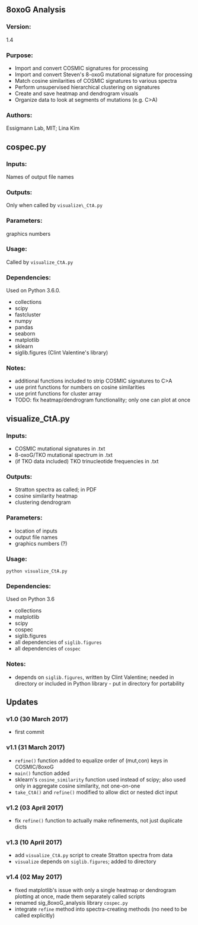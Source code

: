 ## 8oxoG Analysis
### Version:
1.4

### Purpose:
- Import and convert COSMIC signatures for processing
- Import and convert Steven's 8-oxoG mutational signature for processing
- Match cosine similarities of COSMIC signatures to various spectra
- Perform unsupervised hierarchical clustering on signatures
- Create and save heatmap and dendrogram visuals
- Organize data to look at segments of mutations (e.g. C>A)

### Authors:
Essigmann Lab, MIT; Lina Kim


## cospec.py
### Inputs:
Names of output file names

### Outputs:
Only when called by `visualize\_CtA.py`

### Parameters:
graphics numbers

### Usage:
Called by `visualize_CtA.py`

### Dependencies:
Used on Python 3.6.0.

- collections
- scipy
- fastcluster
- numpy
- pandas
- seaborn
- matplotlib
- sklearn
- siglib.figures (Clint Valentine's library)

### Notes:
- additional functions included to strip COSMIC signatures to C>A
- use print functions for numbers on cosine similarities
- use print functions for cluster array
- TODO: fix heatmap/dendrogram functionality; only one can plot at once

## visualize\_CtA.py
### Inputs:
- COSMIC mutational signatures in .txt
- 8-oxoG/TKO mutational spectrum in .txt
- (if TKO data included) TKO trinucleotide frequencies in .txt

### Outputs:
- Stratton spectra as called; in PDF
- cosine similarity heatmap
- clustering dendrogram

### Parameters:
- location of inputs
- output file names
- graphics numbers (?)

### Usage:
`python visualize_CtA.py`

### Dependencies:
Used on Python 3.6

- collections
- matplotlib
- scipy
- cospec
- siglib.figures
- all dependencies of `siglib.figures`
- all dependencies of `cospec`

### Notes:
- depends on `siglib.figures`, written by Clint Valentine; needed in directory or included in Python library - put in directory for portability

## Updates

### v1.0 (30 March 2017)
- first commit

### v1.1 (31 March 2017)
- `refine()` function added to equalize order of (mut,con) keys in COSMIC/8oxoG
- `main()` function added
- sklearn's `cosine_similarity` function used instead of scipy; also used only in aggregate cosine similarity, not one-on-one
- `take_CtA()` and `refine()` modified to allow dict or nested dict input

### v1.2 (03 April 2017)
- fix `refine()` function to actually make refinements, not just duplicate dicts

### v1.3 (10 April 2017)
- add `visualize_CtA.py` script to create Stratton spectra from data
- `visualize` depends on `siglib.figures`; added to directory

### v1.4 (02 May 2017)
- fixed matplotlib's issue with only a single heatmap or dendrogram plotting at once, made them separately called scripts
- renamed sig_8oxoG_analysis library `cospec.py`
- integrate `refine` method into spectra-creating methods (no need to be called explicitly)
